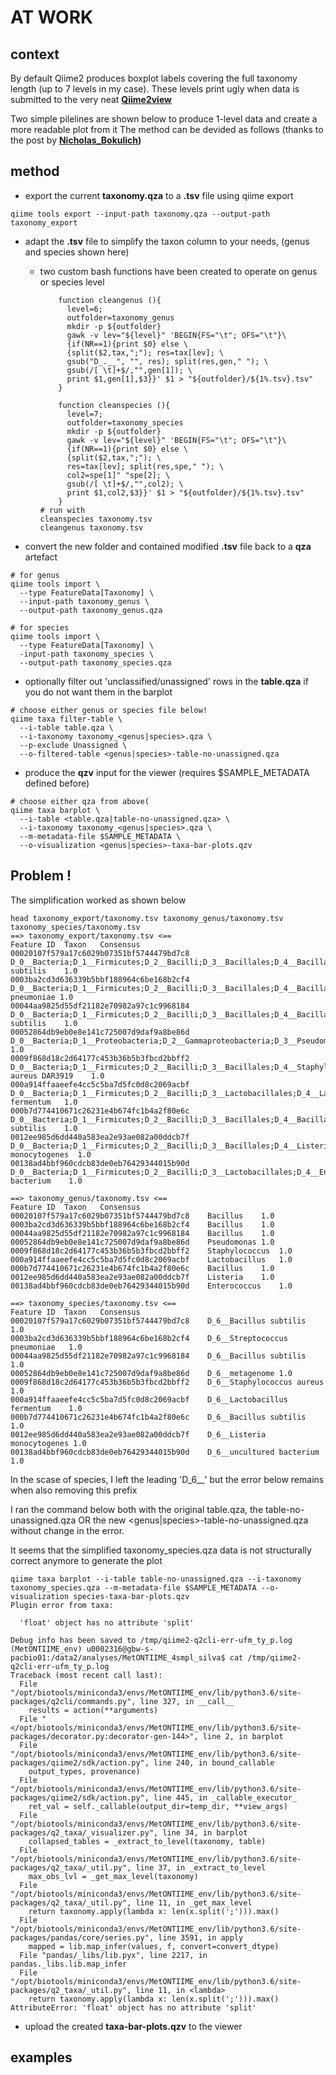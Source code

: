 # AT WORK

## context
By default Qiime2 produces boxplot labels covering the full taxonomy length (up to 7 levels in my case). These levels print ugly when data is submitted to the very neat **[Qiime2view](https://view.qiime2.org/)**

Two simple pilelines are shown below to produce 1-level data and create a more readable plot from it
The method can be devided as follows (thanks to the post by **[Nicholas_Bokulich](https://forum.qiime2.org/t/command-or-tool-to-shorten-the-very-long-labels-in-viewer-from-taxa-bar-plots-qzv/12023/3))**

## method

* export the current **taxonomy.qza** to a **.tsv** file using qiime export

```
qiime tools export --input-path taxonomy.qza --output-path taxonomy_export
```

* adapt the **.tsv** file to simplify the taxon column to your needs, (genus and species shown here)
  - two custom bash functions have been created to operate on genus or species level

    ```
		function cleangenus (){
		  level=6;
		  outfolder=taxonomy_genus
		  mkdir -p ${outfolder}
		  gawk -v lev="${level}" 'BEGIN{FS="\t"; OFS="\t"}\
		  {if(NR==1){print $0} else \
		  {split($2,tax,";"); res=tax[lev]; \
		  gsub("D_.__", "", res); split(res,gen," "); \
		  gsub(/[ \t]+$/,"",gen[1]); \
		  print $1,gen[1],$3}}' $1 > "${outfolder}/${1%.tsv}.tsv"
		}

		function cleanspecies (){
		  level=7;
		  outfolder=taxonomy_species
		  mkdir -p ${outfolder}
		  gawk -v lev="${level}" 'BEGIN{FS="\t"; OFS="\t"}\
		  {if(NR==1){print $0} else \
		  {split($2,tax,";"); \
		  res=tax[lev]; split(res,spe," "); \
		  col2=spe[1]" "spe[2]; \
		  gsub(/[ \t]+$/,"",col2); \
		  print $1,col2,$3}}' $1 > "${outfolder}/${1%.tsv}.tsv"
		}
    # run with
    cleanspecies taxonomy.tsv
    cleangenus taxonomy.tsv
    ```

* convert the new folder and contained modified **.tsv** file back to a **qza** artefact

```
# for genus
qiime tools import \
  --type FeatureData[Taxonomy] \
  --input-path taxonomy_genus \
  --output-path taxonomy_genus.qza

# for species
qiime tools import \
  --type FeatureData[Taxonomy] \
  -input-path taxonomy_species \
  --output-path taxonomy_species.qza
```

* optionally filter out 'unclassified/unassigned' rows in the **table.qza** if you do not want them in the barplot

```
# choose either genus or species file below!
qiime taxa filter-table \
  --i-table table.qza \
  --i-taxonomy taxonomy_<genus|species>.qza \
  --p-exclude Unassigned \
  --o-filtered-table <genus|species>-table-no-unassigned.qza
```

* produce the **qzv** input for the viewer (requires $SAMPLE_METADATA defined before)

```
# choose either qza from above(
qiime taxa barplot \
  --i-table <table.qza|table-no-unassigned.qza> \
  --i-taxonomy taxonomy_<genus|species>.qza \
  --m-metadata-file $SAMPLE_METADATA \
  --o-visualization <genus|species>-taxa-bar-plots.qzv
```

## Problem !

The simplification worked as shown below

```
head taxonomy_export/taxonomy.tsv taxonomy_genus/taxonomy.tsv taxonomy_species/taxonomy.tsv 
==> taxonomy_export/taxonomy.tsv <==
Feature ID	Taxon	Consensus
00020107f579a17c6029b07351bf5744479bd7c8	D_0__Bacteria;D_1__Firmicutes;D_2__Bacilli;D_3__Bacillales;D_4__Bacillaceae;D_5__Bacillus;D_6__Bacillus subtilis	1.0
0003ba2cd3d636339b5bbf188964c6be168b2cf4	D_0__Bacteria;D_1__Firmicutes;D_2__Bacilli;D_3__Bacillales;D_4__Bacillaceae;D_5__Bacillus;D_6__Streptococcus pneumoniae	1.0
00044aa9825d55df21182e70982a97c1c9968184	D_0__Bacteria;D_1__Firmicutes;D_2__Bacilli;D_3__Bacillales;D_4__Bacillaceae;D_5__Bacillus;D_6__Bacillus subtilis	1.0
00052864db9eb0e8e141c725007d9daf9a8be86d	D_0__Bacteria;D_1__Proteobacteria;D_2__Gammaproteobacteria;D_3__Pseudomonadales;D_4__Pseudomonadaceae;D_5__Pseudomonas;D_6__metagenome	1.0
0009f868d18c2d64177c453b36b5b3fbcd2bbff2	D_0__Bacteria;D_1__Firmicutes;D_2__Bacilli;D_3__Bacillales;D_4__Staphylococcaceae;D_5__Staphylococcus;D_6__Staphylococcus aureus DAR3919	1.0
000a914ffaaeefe4cc5c5ba7d5fc0d8c2069acbf	D_0__Bacteria;D_1__Firmicutes;D_2__Bacilli;D_3__Lactobacillales;D_4__Lactobacillaceae;D_5__Lactobacillus;D_6__Lactobacillus fermentum	1.0
000b7d774410671c26231e4b674fc1b4a2f80e6c	D_0__Bacteria;D_1__Firmicutes;D_2__Bacilli;D_3__Bacillales;D_4__Bacillaceae;D_5__Bacillus;D_6__Bacillus subtilis	1.0
0012ee985d6dd440a583ea2e93ae082a00ddcb7f	D_0__Bacteria;D_1__Firmicutes;D_2__Bacilli;D_3__Bacillales;D_4__Listeriaceae;D_5__Listeria;D_6__Listeria monocytogenes	1.0
00138ad4bbf960cdcb83de0eb76429344015b90d	D_0__Bacteria;D_1__Firmicutes;D_2__Bacilli;D_3__Lactobacillales;D_4__Enterococcaceae;D_5__Enterococcus;D_6__uncultured bacterium	1.0

==> taxonomy_genus/taxonomy.tsv <==
Feature ID	Taxon	Consensus
00020107f579a17c6029b07351bf5744479bd7c8	Bacillus	1.0
0003ba2cd3d636339b5bbf188964c6be168b2cf4	Bacillus	1.0
00044aa9825d55df21182e70982a97c1c9968184	Bacillus	1.0
00052864db9eb0e8e141c725007d9daf9a8be86d	Pseudomonas	1.0
0009f868d18c2d64177c453b36b5b3fbcd2bbff2	Staphylococcus	1.0
000a914ffaaeefe4cc5c5ba7d5fc0d8c2069acbf	Lactobacillus	1.0
000b7d774410671c26231e4b674fc1b4a2f80e6c	Bacillus	1.0
0012ee985d6dd440a583ea2e93ae082a00ddcb7f	Listeria	1.0
00138ad4bbf960cdcb83de0eb76429344015b90d	Enterococcus	1.0

==> taxonomy_species/taxonomy.tsv <==
Feature ID	Taxon	Consensus
00020107f579a17c6029b07351bf5744479bd7c8	D_6__Bacillus subtilis	1.0
0003ba2cd3d636339b5bbf188964c6be168b2cf4	D_6__Streptococcus pneumoniae	1.0
00044aa9825d55df21182e70982a97c1c9968184	D_6__Bacillus subtilis	1.0
00052864db9eb0e8e141c725007d9daf9a8be86d	D_6__metagenome	1.0
0009f868d18c2d64177c453b36b5b3fbcd2bbff2	D_6__Staphylococcus aureus	1.0
000a914ffaaeefe4cc5c5ba7d5fc0d8c2069acbf	D_6__Lactobacillus fermentum	1.0
000b7d774410671c26231e4b674fc1b4a2f80e6c	D_6__Bacillus subtilis	1.0
0012ee985d6dd440a583ea2e93ae082a00ddcb7f	D_6__Listeria monocytogenes	1.0
00138ad4bbf960cdcb83de0eb76429344015b90d	D_6__uncultured bacterium	1.0
```

In the scase of species, I left the leading 'D_6__' but the error below remains when also removing this prefix

I ran the command below both with the original table.qza, the table-no-unassigned.qza OR the new <genus|species>-table-no-unassigned.qza without change in the error.

It seems that the simplified taxonomy_species.qza data is not structurally correct anymore to generate the plot

```
qiime taxa barplot --i-table table-no-unassigned.qza --i-taxonomy taxonomy_species.qza --m-metadata-file $SAMPLE_METADATA --o-visualization species-taxa-bar-plots.qzv
Plugin error from taxa:

  'float' object has no attribute 'split'

Debug info has been saved to /tmp/qiime2-q2cli-err-ufm_ty_p.log
(MetONTIIME_env) u0002316@gbw-s-pacbio01:/data2/analyses/MetONTIIME_4smpl_silva$ cat /tmp/qiime2-q2cli-err-ufm_ty_p.log
Traceback (most recent call last):
  File "/opt/biotools/miniconda3/envs/MetONTIIME_env/lib/python3.6/site-packages/q2cli/commands.py", line 327, in __call__
    results = action(**arguments)
  File "</opt/biotools/miniconda3/envs/MetONTIIME_env/lib/python3.6/site-packages/decorator.py:decorator-gen-144>", line 2, in barplot
  File "/opt/biotools/miniconda3/envs/MetONTIIME_env/lib/python3.6/site-packages/qiime2/sdk/action.py", line 240, in bound_callable
    output_types, provenance)
  File "/opt/biotools/miniconda3/envs/MetONTIIME_env/lib/python3.6/site-packages/qiime2/sdk/action.py", line 445, in _callable_executor_
    ret_val = self._callable(output_dir=temp_dir, **view_args)
  File "/opt/biotools/miniconda3/envs/MetONTIIME_env/lib/python3.6/site-packages/q2_taxa/_visualizer.py", line 34, in barplot
    collapsed_tables = _extract_to_level(taxonomy, table)
  File "/opt/biotools/miniconda3/envs/MetONTIIME_env/lib/python3.6/site-packages/q2_taxa/_util.py", line 37, in _extract_to_level
    max_obs_lvl = _get_max_level(taxonomy)
  File "/opt/biotools/miniconda3/envs/MetONTIIME_env/lib/python3.6/site-packages/q2_taxa/_util.py", line 11, in _get_max_level
    return taxonomy.apply(lambda x: len(x.split(';'))).max()
  File "/opt/biotools/miniconda3/envs/MetONTIIME_env/lib/python3.6/site-packages/pandas/core/series.py", line 3591, in apply
    mapped = lib.map_infer(values, f, convert=convert_dtype)
  File "pandas/_libs/lib.pyx", line 2217, in pandas._libs.lib.map_infer
  File "/opt/biotools/miniconda3/envs/MetONTIIME_env/lib/python3.6/site-packages/q2_taxa/_util.py", line 11, in <lambda>
    return taxonomy.apply(lambda x: len(x.split(';'))).max()
AttributeError: 'float' object has no attribute 'split'
```

* upload the created **taxa-bar-plots.qzv** to the viewer

## examples
